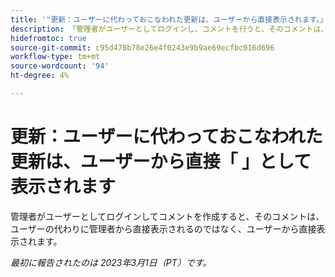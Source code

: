 ```yaml
---
title: '"更新：ユーザーに代わっておこなわれた更新は、ユーザーから直接表示されます。」'
description: 「管理者がユーザーとしてログインし、コメントを行うと、そのコメントは、ユーザーの代わりに管理者から直接表示されるのではなく、ユーザーから直接表示されます。」
hidefromtoc: true
source-git-commit: c95d478b78e26e4f0243e9b9ae69ecfbc016d696
workflow-type: tm+mt
source-wordcount: '94'
ht-degree: 4%

---
```



# 更新：ユーザーに代わっておこなわれた更新は、ユーザーから直接「 」として表示されます

管理者がユーザーとしてログインしてコメントを作成すると、そのコメントは、ユーザーの代わりに管理者から直接表示されるのではなく、ユーザーから直接表示されます。

_最初に報告されたのは 2023年3月1日（PT）です。_

